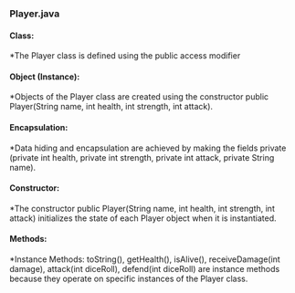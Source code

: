 <h3>Player.java</h3>

<h4>Class:</h4>
*The Player class is defined using the public access modifier

<h4>Object (Instance):</h4>
*Objects of the Player class are created using the constructor public Player(String name, int health, int strength, int attack).

<h4>Encapsulation:</h4>
*Data hiding and encapsulation are achieved by making the fields private (private int health, private int strength, private int attack, private String name).


<h4>Constructor:</h4>
*The constructor public Player(String name, int health, int strength, int attack) initializes the state of each Player object when it is instantiated.

<h4>Methods:</h4>
*Instance Methods: toString(), getHealth(), isAlive(), receiveDamage(int damage), attack(int diceRoll), defend(int diceRoll) are instance methods because they operate on specific instances of the Player class.

